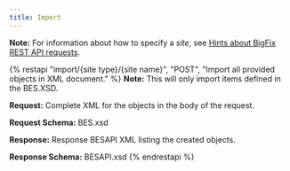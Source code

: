 ```yaml
---
title: Import
---
```

**Note:** For information about how to specify a *site*, see <a href="../restapi_request_new.html">Hints about BigFix REST API requests</a>.

{% restapi "import/{site type}/{site name}", "POST", "Import all provided objects in XML document." %}
**Note:** This will only import items defined in the BES.XSD.

**Request:** Complete XML for the objects in the body of the request.

**Request Schema:** BES.xsd

**Response:** Response BESAPI XML listing the created objects.

**Response Schema:** BESAPI.xsd
{% endrestapi %}


